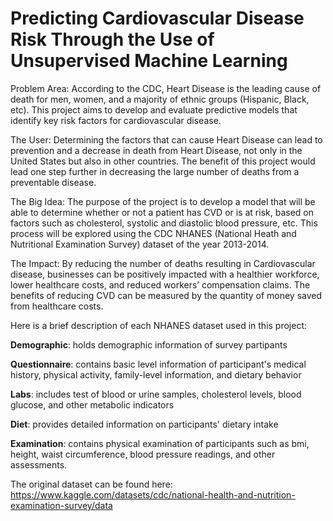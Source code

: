 # Predicting Cardiovascular Disease Risk Through the Use of Unsupervised Machine Learning

Problem Area: According to the CDC, Heart Disease is the leading cause of death for men, women, and a majority of ethnic groups (Hispanic, Black, etc). This project aims to develop and evaluate predictive models that identify key risk factors for cardiovascular disease. 

The User: Determining the factors that can cause Heart Disease can lead to prevention and a decrease in death from Heart Disease, not only in the United States but also in other countries. The benefit of this project would lead one step further in decreasing the large number of deaths from a preventable disease.

The Big Idea: The purpose of the project is to develop a model that will be able to determine whether or not a patient has CVD or is at risk, based on factors such as cholesterol, systolic and diastolic blood pressure, etc. This process will be explored using the CDC NHANES (National Heath and Nutritional Examination Survey) dataset of the year 2013-2014. 

The Impact: By reducing the number of deaths resulting in Cardiovascular disease, businesses can be positively impacted with a healthier workforce, lower healthcare costs, and reduced workers’ compensation claims. The benefits of reducing CVD can be measured by the quantity of money saved from healthcare costs. 

Here is a brief description of each NHANES dataset used in this project:

__Demographic__: holds demographic information of survey partipants

__Questionnaire__: contains basic level information of participant's medical history, physical activity, family-level information, and dietary behavior

__Labs__: includes test of blood or urine samples, cholesterol levels, blood glucose, and other metabolic indicators

__Diet__: provides detailed information on participants' dietary intake

__Examination__: contains physical examination of participants such as bmi, height, waist circumference, blood pressure readings, and other assessments.


The original dataset can be found here: https://www.kaggle.com/datasets/cdc/national-health-and-nutrition-examination-survey/data 
